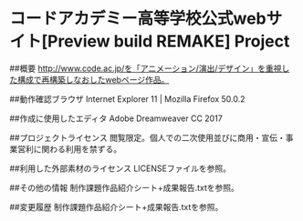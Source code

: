 # コードアカデミー高等学校公式webサイト[Preview build REMAKE] Project

##概要
http://www.code.ac.jp/を「アニメーション/演出/デザイン」を重視した構成で再構築しなおしたwebページ作品。

##動作確認ブラウザ
Internet Explorer 11 | Mozilla Firefox 50.0.2

##作成に使用したエディタ
Adobe Dreamweaver CC 2017

##プロジェクトライセンス
閲覧限定。個人での二次使用並びに商用・宣伝・事業営利に関わる利用を禁ずる。

##利用した外部素材のライセンス
LICENSEファイルを参照。

##その他の情報
制作課題作品紹介シート+成果報告.txtを参照。

##変更履歴
制作課題作品紹介シート+成果報告.txtを参照。